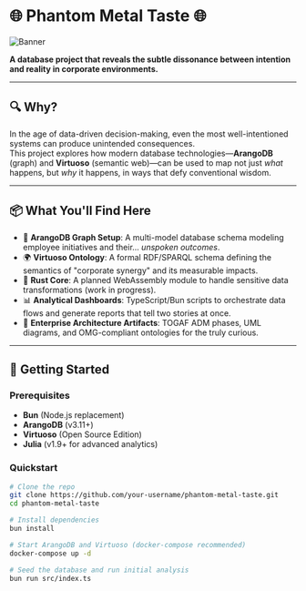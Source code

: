 # 🌐 **Phantom Metal Taste** 🌐

![Banner](https://i.imgur.com/5JZwT9r.png)

**A database project that reveals the subtle dissonance between intention and reality in corporate environments.**

---

## 🔍 **Why?**

In the age of data-driven decision-making, even the most well-intentioned systems can produce unintended consequences.  
This project explores how modern database technologies—**ArangoDB** (graph) and **Virtuoso** (semantic web)—can be used to map not just *what* happens, but *why* it happens, in ways that defy conventional wisdom.

---

## 📦 **What You'll Find Here**

- 🔗 **ArangoDB Graph Setup**: A multi-model database schema modeling employee initiatives and their... *unspoken outcomes*.
- 🌍 **Virtuoso Ontology**: A formal RDF/SPARQL schema defining the semantics of "corporate synergy" and its measurable impacts.
- 🦀 **Rust Core**: A planned WebAssembly module to handle sensitive data transformations (work in progress).
- 📊 **Analytical Dashboards**: TypeScript/Bun scripts to orchestrate data flows and generate reports that tell two stories at once.
- 📜 **Enterprise Architecture Artifacts**: TOGAF ADM phases, UML diagrams, and OMG-compliant ontologies for the truly curious.

---

## 🚀 **Getting Started**

### Prerequisites
- **Bun** (Node.js replacement)
- **ArangoDB** (v3.11+)
- **Virtuoso** (Open Source Edition)
- **Julia** (v1.9+ for advanced analytics)

### Quickstart
```bash
# Clone the repo
git clone https://github.com/your-username/phantom-metal-taste.git
cd phantom-metal-taste

# Install dependencies
bun install

# Start ArangoDB and Virtuoso (docker-compose recommended)
docker-compose up -d

# Seed the database and run initial analysis
bun run src/index.ts

